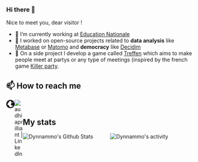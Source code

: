 ### Hi there 👋
Nice to meet you, dear visitor !

- 🔭 I’m currently working at [Education Nationale](https://www.education.gouv.fr/)
- 👯 I worked on open-source projects related to **data analysis** like [Metabase](github.com/metabase/metabase) or [Matomo](https://github.com/matomo-org/matomo) and **democracy** like [Decidim](github.com/decidim/decidim)
- 🎲 On a side project I develop a game called [Treffen](github.com/Dynnammo/treffen) which aims to make people meet at partys or any type of meetings (inspired by the french game [Killer party](espritjeu.com/killer-party.html). 

## 📫 How to reach me 
[<img align="left" alt="audhiaprilliant.github.io" width="22px" src="https://raw.githubusercontent.com/iconic/open-iconic/master/svg/globe.svg" />][website]
[<img align="left" alt="audhiaprilliant | LinkedIn" width="22px" src="https://cdn.jsdelivr.net/npm/simple-icons@v3/icons/linkedin.svg" />][linkedin]

[website]: https://blog.dynnammo.com/
[linkedin]: https://www.linkedin.com/in/baptiste-thivend/
<br>

## My stats
<img align="left" width="45%" alt="Dynnammo's Github Stats" src="https://github-readme-stats.vercel.app/api?username=Dynnammo&show_icons=true&hide_border=true" />
<img align="right" width="45%" alt="Dynnammo's activity" src="https://streak-stats.demolab.com?user=Dynnammo" />
